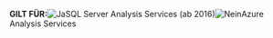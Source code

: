 **GILT FÜR:**![Ja](media/yes.png)SQL Server Analysis Services (ab 2016)![Nein](media/no.png)Azure Analysis Services